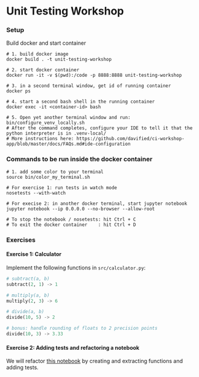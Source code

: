 # Unit Testing Workshop

### Setup

Build docker and start container
```shell
# 1. build docker image
docker build . -t unit-testing-workshop

# 2. start docker container
docker run -it -v $(pwd):/code -p 8888:8888 unit-testing-workshop

# 3. in a second terminal window, get id of running container
docker ps 

# 4. start a second bash shell in the running container
docker exec -it <container-id> bash

# 5. Open yet another terminal window and run: 
bin/configure_venv_locally.sh
# After the command completes, configure your IDE to tell it that the python interpreter is in .venv-local/
# More instructions here: https://github.com/davified/ci-workshop-app/blob/master/docs/FAQs.md#ide-configuration
```

### Commands to be run inside the docker container

```shell
# 1. add some color to your terminal
source bin/color_my_terminal.sh

# For exercise 1: run tests in watch mode
nosetests --with-watch

# For execise 2: in another docker terminal, start jupyter notebook
jupyter notebook --ip 0.0.0.0 --no-browser --allow-root

# To stop the notebook / nosetests: hit Ctrl + C
# To exit the docker container    : hit Ctrl + D
```

### Exercises

#### Exercise 1: Calculator

Implement the following functions in `src/calculator.py`:

```python
# subtract(a, b)
subtract(2, 1) -> 1

# multiply(a, b)
multiply(2, 3) -> 6

# divide(a, b)
divide(10, 5) -> 2

# bonus: handle rounding of floats to 2 precision points
divide(10, 3) -> 3.33
```

#### Exercise 2: Adding tests and refactoring a notebook

We will refactor [this notebook](notebooks/sklearn-nlp-pipeline-before-refactoring.ipynb) by creating and extracting functions and adding tests.
